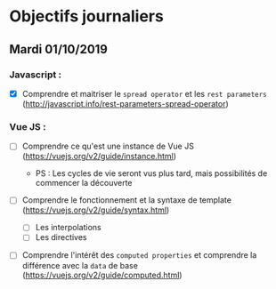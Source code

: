 # Objectifs journaliers

## Mardi 01/10/2019

### Javascript :

  * [x] Comprendre et maitriser le `spread operator` et les `rest parameters`
    (http://javascript.info/rest-parameters-spread-operator)

### Vue JS : 

  * [ ] Comprendre ce qu'est une instance de Vue JS (https://vuejs.org/v2/guide/instance.html)
    * PS : Les cycles de vie seront vus plus tard, mais possibilités de commencer la découverte

  * [ ] Comprendre le fonctionnement et la syntaxe de template (https://vuejs.org/v2/guide/syntax.html)
    * [ ] Les interpolations
    * [ ] Les directives

  * [ ] Comprendre l'intérêt des `computed properties` et comprendre la
      différence avec la `data` de base
      (https://vuejs.org/v2/guide/computed.html)
